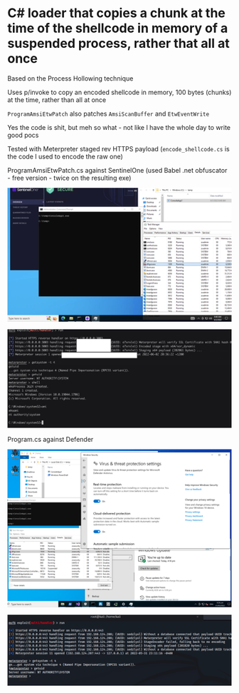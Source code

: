 # C# loader that copies a chunk at the time of the shellcode in memory of a suspended process, rather that all at once

Based on the Process Hollowing technique

Uses p/invoke to copy an encoded shellcode in memory, 100 bytes (chunks) at the time, rather than all at once

`ProgramAmsiEtwPatch` also patches `AmsiScanBuffer` and `EtwEventWrite`

Yes the code is shit, but meh so what - not like I have the whole day to write good pocs

Tested with Meterpreter staged rev HTTPS payload (`encode_shellcode.cs` is the code I used to encode the raw one)

ProgramAmsiEtwPatch.cs against SentinelOne (used Babel .net obfuscator - free version - twice on the resulting exe)

![Windowz](https://github.com/clod81/loader_process_hollow_copy_in_chunk/blob/main/3.png?raw=true "Windowz")

![Meterpreter](https://github.com/clod81/loader_process_hollow_copy_in_chunk/blob/main/4.png?raw=true "Meterpreter")

Program.cs against Defender

![Windowz](https://github.com/clod81/loader_process_hollow_copy_in_chunk/blob/main/1.png?raw=true "Windowz")

![Meterpreter](https://github.com/clod81/loader_process_hollow_copy_in_chunk/blob/main/2.png?raw=true "Meterpreter")
